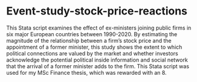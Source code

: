 # Event-study-stock-price-reactions
This Stata script examines the effect of ex-ministers joining public firms in six major European countries between 1990-2020. By estimating the magnitude of the relationship between a firm’s stock price and the appointment of a former minister, this study shows the extent to which political connections are valued by the market and whether investors acknowledge the potential political inside information and social network that the arrival of a former minister adds to the firm. This Stata script was used for my MSc Finance thesis, which was rewarded with an 8.
